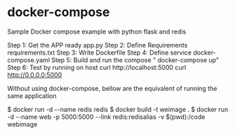 # docker-compose
Sample Docker compose example with python flask and redis


Step 1: Get the APP ready app.py
Step 2: Define Requirements requirements.txt
Step 3: Write Dockerfile
Step 4: Define service docker-compose.yaml
Step 5: Build and run the compose " docker-compose up"
Step 6: Test by running on host curl http://localhost:5000
curl http://0.0.0.0:5000

Without using docker-compose, bellow are the equivalent of running the same application

$ docker run -d --name redis redis
$ docker build -t weimage .
$ docker run -d --name web -p 5000:5000 --link redis:redisalias -v $(pwd):/code webimage

